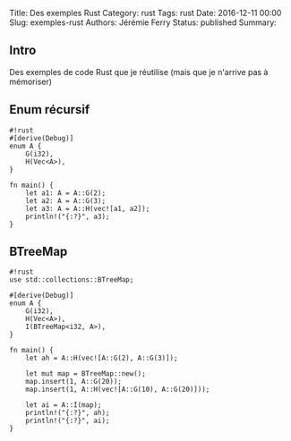 Title: Des exemples Rust
Category: rust
Tags: rust
Date: 2016-12-11 00:00
Slug: exemples-rust
Authors: Jérémie Ferry
Status: published
Summary:

## Intro

Des exemples de code Rust que je réutilise (mais que je n'arrive pas à mémoriser)

## Enum récursif

    #!rust
    #[derive(Debug)]
    enum A {
        G(i32),
        H(Vec<A>),
    }
    
    fn main() {
        let a1: A = A::G(2);
        let a2: A = A::G(3);
        let a3: A = A::H(vec![a1, a2]);
        println!("{:?}", a3);
    }

## BTreeMap

    #!rust
    use std::collections::BTreeMap;
    
    #[derive(Debug)]
    enum A {
        G(i32),
        H(Vec<A>),
        I(BTreeMap<i32, A>),
    }
    
    fn main() {
        let ah = A::H(vec![A::G(2), A::G(3)]);
        
        let mut map = BTreeMap::new();
        map.insert(1, A::G(20));
        map.insert(1, A::H(vec![A::G(10), A::G(20)]));
        
        let ai = A::I(map);
        println!("{:?}", ah);
        println!("{:?}", ai);
    }
